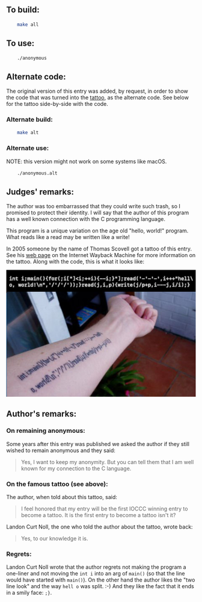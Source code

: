 ## To build:

```sh
    make all
```


## To use:

```sh
    ./anonymous
```


## Alternate code:

The original version of this entry was added, by request,
in order to show the code that was turned into the
[tattoo](https://web.archive.org/web/20070120220721/https://thomasscovell.com/tattoo.php),
as the alternate code. See below for the tattoo side-by-side with the code.


### Alternate build:

```sh
    make alt
```


### Alternate use:

NOTE: this version might not work on some systems like macOS.

```sh
    ./anonymous.alt
```


## Judges' remarks:

The author was too embarrassed that they could write such trash, so I
promised to protect their identity.  I will say that the author of this
program has a well known connection with the C programming language.

This program is a unique variation on the age old "hello, world!" program.  What
reads like a read may be written like a write!

In 2005 someone by the name of Thomas Scovell got a tattoo of this entry. See
his [web
page](https://web.archive.org/web/20070120220721/https://thomasscovell.com/tattoo.php)
on the Internet Wayback Machine for more information on the tattoo. Along with
the code, this is what it looks like:

![1984-anonymous-tattoo.jpg](1984-anonymous-tattoo.jpg)


## Author's remarks:

### On remaining anonymous:

Some years after this entry was published we asked the author if they still
wished to remain anonymous and they said:

> Yes, I want to keep my anonymity.  But you can tell them that I am well known
for my connection to the C language.


### On the famous tattoo (see above):

The author, when told about this tattoo, said:

> I feel honored that my entry will be the first IOCCC winning entry to become a
tattoo. It is the first entry to become a tattoo isn't it?

Landon Curt Noll, the one who told the author about the tattoo, wrote back:

> Yes, to our knowledge it is.


### Regrets:

Landon Curt Noll wrote that the author regrets not making the program a
one-liner and not moving the `int i` into an arg of `main()` (so that the line
would have started with `main()`). On the other hand the author likes the "two
line look" and the way `hell o` was split. :-) And they like the fact that it
ends in a smily face: `;}`.

<!--

    Copyright © 1984-2024 by Landon Curt Noll. All Rights Reserved.

    You are free to share and adapt this file under the terms of this license:

	Creative Commons Attribution-ShareAlike 4.0 International (CC BY-SA 4.0)

    For more information, see:

	https://creativecommons.org/licenses/by-sa/4.0/

-->
